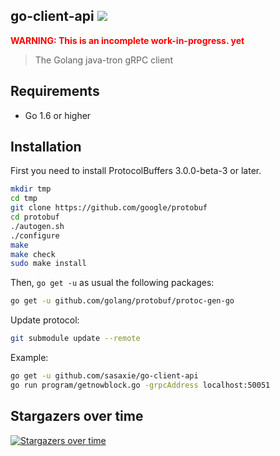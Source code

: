 ## go-client-api ![](https://img.shields.io/badge/progress-21%25-red.svg)

<strong style="color: red;">**WARNING: This is an incomplete work-in-progress.
yet**</strong>

> The Golang java-tron gRPC client

## Requirements

- Go 1.6 or higher

## Installation

First you need to install ProtocolBuffers 3.0.0-beta-3 or later.

```sh
mkdir tmp
cd tmp
git clone https://github.com/google/protobuf
cd protobuf
./autogen.sh
./configure
make
make check
sudo make install
```

Then, `go get -u` as usual the following packages:

```sh
go get -u github.com/golang/protobuf/protoc-gen-go
```

Update protocol:

```sh
git submodule update --remote
```

Example:

```sh
go get -u github.com/sasaxie/go-client-api
go run program/getnowblock.go -grpcAddress localhost:50051
```

## Stargazers over time

[![Stargazers over time](https://starchart.cc/sasaxie/go-client-api.svg)](https://starchart.cc/sasaxie/go-client-api)
